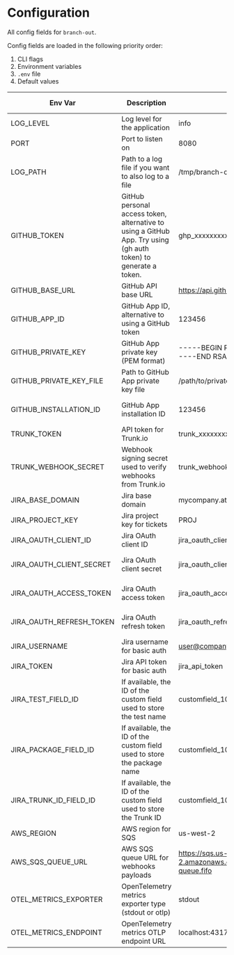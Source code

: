 # Configuration

All config fields for `branch-out`.

Config fields are loaded in the following priority order:

1. CLI flags
2. Environment variables
3. `.env` file
4. Default values

| Env Var | Description | Example | Flag | Short Flag | Type | Default | Required | Secret |
|---------|-------------|---------|------|------------|------|---------|----------|-------- |
| LOG_LEVEL | Log level for the application | info | log-level | l | string | info | false | false |
| PORT | Port to listen on | 8080 | port |  | int | 8080 | false | false |
| LOG_PATH | Path to a log file if you want to also log to a file | /tmp/branch-out.log | log-path |  | string |  | false | false |
| GITHUB_TOKEN | GitHub personal access token, alternative to using a GitHub App. Try using (gh auth token) to generate a token. | ghp_xxxxxxxxxxxxxxxxxxxx | github-token |  | string | <nil> | false | true |
| GITHUB_BASE_URL | GitHub API base URL | https://api.github.com | github-base-url |  | string | https://api.github.com | false | false |
| GITHUB_APP_ID | GitHub App ID, alternative to using a GitHub token | 123456 | github-app-id |  | string | <nil> | false | false |
| GITHUB_PRIVATE_KEY | GitHub App private key (PEM format) | -----BEGIN RSA PRIVATE KEY-----<private-key-content>-----END RSA PRIVATE KEY----- | github-private-key |  | string |  | false | true |
| GITHUB_PRIVATE_KEY_FILE | Path to GitHub App private key file | /path/to/private-key.pem | github-private-key-file |  | string | <nil> | false | false |
| GITHUB_INSTALLATION_ID | GitHub App installation ID | 123456 | github-installation-id |  | string | <nil> | false | false |
| TRUNK_TOKEN | API token for Trunk.io | trunk_xxxxxxxxxxxxxxxxxxxx | trunk-token |  | string | <nil> | false | true |
| TRUNK_WEBHOOK_SECRET | Webhook signing secret used to verify webhooks from Trunk.io | trunk_webhook_secret | trunk-webhook-secret |  | string | <nil> | false | true |
| JIRA_BASE_DOMAIN | Jira base domain | mycompany.atlassian.net | jira-base-domain |  | string | <nil> | false | false |
| JIRA_PROJECT_KEY | Jira project key for tickets | PROJ | jira-project-key |  | string | <nil> | false | false |
| JIRA_OAUTH_CLIENT_ID | Jira OAuth client ID | jira_oauth_client_id | jira-oauth-client-id |  | string | <nil> | false | false |
| JIRA_OAUTH_CLIENT_SECRET | Jira OAuth client secret | jira_oauth_client_secret | jira-oauth-client-secret |  | string | <nil> | false | true |
| JIRA_OAUTH_ACCESS_TOKEN | Jira OAuth access token | jira_oauth_access_token | jira-oauth-access-token |  | string | <nil> | false | true |
| JIRA_OAUTH_REFRESH_TOKEN | Jira OAuth refresh token | jira_oauth_refresh_token | jira-oauth-refresh-token |  | string | <nil> | false | true |
| JIRA_USERNAME | Jira username for basic auth | user@company.com | jira-username |  | string | <nil> | false | false |
| JIRA_TOKEN | Jira API token for basic auth | jira_api_token | jira-token |  | string | <nil> | false | true |
| JIRA_TEST_FIELD_ID | If available, the ID of the custom field used to store the test name | customfield_10003 | jira-test-field-id |  | string | <nil> | false | false |
| JIRA_PACKAGE_FIELD_ID | If available, the ID of the custom field used to store the package name | customfield_10003 | jira-package-field-id |  | string | <nil> | false | false |
| JIRA_TRUNK_ID_FIELD_ID | If available, the ID of the custom field used to store the Trunk ID | customfield_10003 | jira-trunk-id-field-id |  | string | <nil> | false | false |
| AWS_REGION | AWS region for SQS | us-west-2 | aws-region |  | string | <nil> | false | false |
| AWS_SQS_QUEUE_URL | AWS SQS queue URL for webhooks payloads | https://sqs.us-west-2.amazonaws.com/123456789012/my-queue.fifo | aws-sqs-queue-url |  | string | <nil> | false | false |
| OTEL_METRICS_EXPORTER | OpenTelemetry metrics exporter type (stdout or otlp) | stdout | otel-metrics-exporter |  | string | stdout | false | false |
| OTEL_METRICS_ENDPOINT | OpenTelemetry metrics OTLP endpoint URL | localhost:4317 | otel-metrics-endpoint |  | string |  | false | false |
